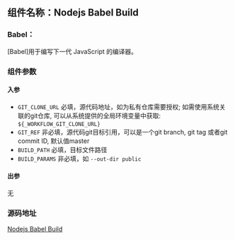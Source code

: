 ## 组件名称：Nodejs Babel Build

### Babel：
[Babel]用于编写下一代 JavaScript 的编译器。


### 组件参数
#### 入参
- `GIT_CLONE_URL` 必填，源代码地址，如为私有仓库需要授权; 如需使用系统关联的git仓库, 可以从系统提供的全局环境变量中获取: `${_WORKFLOW_GIT_CLONE_URL}`
- `GIT_REF` 非必填，源代码git目标引用，可以是一个git branch, git tag 或者git commit ID, 默认值master
- `BUILD_PATH` 必填，目标文件路径
- `BUILD_PARAMS` 非必填，如 `--out-dir public`
#### 出参
无

### 源码地址

[Nodejs Babel Build](https://github.com/tencentyun/workflow-components/tree/master/nodejs/build/babel)
